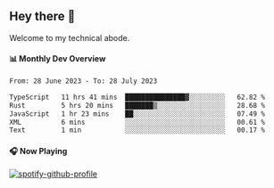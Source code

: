## Hey there 👋

Welcome to my technical abode.

#### 📊 Monthly Dev Overview
<!--START_SECTION:waka-->

```txt
From: 28 June 2023 - To: 28 July 2023

TypeScript   11 hrs 41 mins  ███████████████▓░░░░░░░░░   62.82 %
Rust         5 hrs 20 mins   ███████▒░░░░░░░░░░░░░░░░░   28.68 %
JavaScript   1 hr 23 mins    ██░░░░░░░░░░░░░░░░░░░░░░░   07.49 %
XML          6 mins          ░░░░░░░░░░░░░░░░░░░░░░░░░   00.61 %
Text         1 min           ░░░░░░░░░░░░░░░░░░░░░░░░░   00.17 %
```

<!--END_SECTION:waka-->

#### 🎧 Now Playing

[![spotify-github-profile](https://spotify-github-profile.vercel.app/api/view?uid=james2mid&cover_image=true&theme=natemoo-re)](https://open.spotify.com/user/james2mid?si=2b3baf2b09cb499e)
